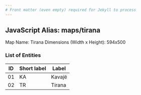 ```yaml
---
# Front matter (even empty) required for Jekyll to process
---
```


## JavaScript Alias: maps/tirana

Map Name: Tirana
Dimensions (Width x Height): 594x500





### List of Entities

ID | Short label | Label
---|---|---|
01|KA|Kavajë
02|TR|Tirana

